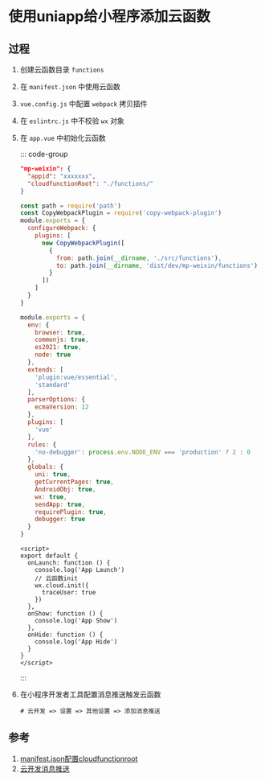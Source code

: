 # 使用uniapp给小程序添加云函数

## 过程
1. 创建云函数目录 `functions`

1. 在 `manifest.json` 中使用云函数

1. `vue.config.js` 中配置 `webpack` 拷贝插件

1. 在 `eslintrc.js` 中不校验 `wx` 对象   

1. 在 `app.vue` 中初始化云函数

    ::: code-group
      ```json [manifest.json]
      "mp-weixin": {
        "appid": "xxxxxxx",
        "cloudfunctionRoot": "./functions/"
      }
      ```
      ```js [vue.config.js]
      const path = require('path')
      const CopyWebpackPlugin = require('copy-webpack-plugin')
      module.exports = {
        configureWebpack: {
          plugins: [
            new CopyWebpackPlugin([
              {
                from: path.join(__dirname, './src/functions'),
                to: path.join(__dirname, 'dist/dev/mp-weixin/functions')
              }
            ])
          ]
        }
      }
      ```
      ```js [eslintrc.js]
      module.exports = {
        env: {
          browser: true,
          commonjs: true,
          es2021: true,
          node: true
        },
        extends: [
          'plugin:vue/essential',
          'standard'
        ],
        parserOptions: {
          ecmaVersion: 12
        },
        plugins: [
          'vue'
        ],
        rules: {
          'no-debugger': process.env.NODE_ENV === 'production' ? 2 : 0
        },
        globals: {
          uni: true,
          getCurrentPages: true,
          AndroidObj: true,
          wx: true,
          sendApp: true,
          requirePlugin: true,
          debugger: true
        }
      }
      ```
      ```vue [app.vue]
      <script>
      export default {
        onLaunch: function () {
          console.log('App Launch')
          // 云函数init
          wx.cloud.init({
            traceUser: true
          })
        },
        onShow: function () {
          console.log('App Show')
        },
        onHide: function () {
          console.log('App Hide')
        }
      }
      </script>
      ```
    :::

1. 在小程序开发者工具配置消息推送触发云函数

    ```shell
    # 云开发 => 设置 => 其他设置 => 添加消息推送
    ```


## 参考
1. [manifest.json配置cloudfunctionroot](https://uniapp.dcloud.io/collocation/manifest?id=cloudfunctionroot)
1. [云开发消息推送](https://developers.weixin.qq.com/miniprogram/dev/framework/server-ability/message-push.html#option-cloud)
